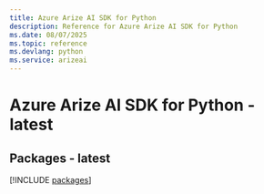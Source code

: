 ```yaml
---
title: Azure Arize AI SDK for Python
description: Reference for Azure Arize AI SDK for Python
ms.date: 08/07/2025
ms.topic: reference
ms.devlang: python
ms.service: arizeai
---
```

# Azure Arize AI SDK for Python - latest
## Packages - latest
[!INCLUDE [packages](arize-ai-index.md)]